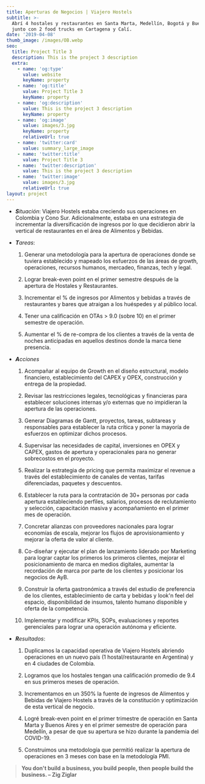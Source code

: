 ```yaml
---
title: Aperturas de Negocios | Viajero Hostels
subtitle: >-
  Abrí 4 hostales y restaurantes en Santa Marta, Medellín, Bogotá y Buenos Aires
  junto con 2 food trucks en Cartagena y Calí.
date: '2019-04-08'
thumb_image: /images/OB.webp
seo:
  title: Project Title 3
  description: This is the project 3 description
  extra:
    - name: 'og:type'
      value: website
      keyName: property
    - name: 'og:title'
      value: Project Title 3
      keyName: property
    - name: 'og:description'
      value: This is the project 3 description
      keyName: property
    - name: 'og:image'
      value: images/3.jpg
      keyName: property
      relativeUrl: true
    - name: 'twitter:card'
      value: summary_large_image
    - name: 'twitter:title'
      value: Project Title 3
    - name: 'twitter:description'
      value: This is the project 3 description
    - name: 'twitter:image'
      value: images/3.jpg
      relativeUrl: true
layout: project
---
```

*   ***S**ituación*: Viajero Hostels estaba creciendo sus operaciones en Colombia y Cono Sur. Adicionalmente, estaba en una estrategia de incrementar la diversificación de ingresos por lo que decidieron abrir la vertical de restaurantes en el área de Alimentos y Bebidas. 

<!---->

*   ***T**areas*:

    1.  Generar una metodología para la apertura de operaciones donde se tuviera establecido y mapeado los esfuerzos de las áreas de growth, operaciones, recursos humanos, mercadeo, finanzas, tech y legal.

    2.  Lograr break-even point en el primer semestre después de la apertura de Hostales y Restaurantes.

    3.  Incrementar el % de ingresos por Alimentos y bebidas a través de restaurantes y bares que atraigan a los huéspedes y al público local.

    4.  Tener una calificación en OTAs > 9.0 (sobre 10) en el primer semestre de operación.

    5.  Aumentar el % de re-compra de los clientes a través de la venta de noches anticipadas en aquellos destinos donde la marca tiene presencia. 

<!---->

*   ***A**cciones*

    1.  Acompañar al equipo de Growth en el diseño estructural, modelo financiero, establecimiento del CAPEX y OPEX, construcción y entrega de la propiedad.

    2.  Revisar las restricciones legales, tecnológicas y financieras para establecer soluciones internas y/o externas que no impidieran la apertura de las operaciones.

    3.  Generar Diagramas de Gantt, proyectos, tareas, subtareas y responsables para establecer la ruta crítica y poner la mayoría de esfuerzos en optimizar dichos procesos. 

    4.  Supervisar las necesidades de capital, inversiones en OPEX y CAPEX, gastos de apertura y operacionales para no generar sobrecostos en el proyecto.

    5.  Realizar la estrategia de pricing que permita maximizar el revenue a través del establecimiento de canales de ventas, tarifas diferenciadas, paquetes y descuentos.

    6.  Establecer la ruta para la contratación de 30+ personas por cada apertura estableciendo perfiles, salarios, procesos de reclutamiento y selección, capacitación masiva y acompañamiento en el primer mes de operación.

    7.  Concretar alianzas con proveedores nacionales para lograr economías de escala, mejorar los flujos de aprovisionamiento y mejorar la oferta de valor al cliente.

    8.  Co-diseñar y ejecutar el plan de lanzamiento liderado por Marketing para lograr captar los primeros los primeros clientes, mejorar el posicionamiento de marca en medios digitales, aumentar la recordación de marca por parte de los clientes y posicionar los negocios de AyB.

    9.  Construir la oferta gastronómica a través del estudio de preferencia de los clientes, establecimiento de carta y bebidas y look'n feel del espacio, disponibilidad de insumos, talento humano disponible y oferta de la competencia.

    10. Implementar y modificar KPIs, SOPs, evaluaciones y reportes gerenciales para lograr una operación autónoma y eficiente. 

<!---->

*   ***R**esultados*:

    1.  Duplicamos la capacidad operativa de Viajero Hostels abriendo operaciones en un nuevo país (1 hostal/restaurante en Argentina) y en 4 ciudades de Colombia.

    2.  Logramos que los hostales tengan una calificación promedio de 9.4 en sus primeros meses de operación.

    3.  Incrementamos en un 350% la fuente de ingresos de Alimentos y Bebidas de Viajero Hostels a través de la constitución y optimización de esta vertical de negocio.

    4.  Logré break-even point en el primer trimestre de operación en Santa Marta y Buenos Aires y en el primer semestre de operación para Medellín, a pesar de que su apertura se hizo durante la pandemia del COVID-19.

    5.  Construimos una metodología que permitió realizar la apertura de operaciones en 3 meses con base en la metodología PMI. 

> **You don't build a business, you build people, then people build the business. – Zig Ziglar**
